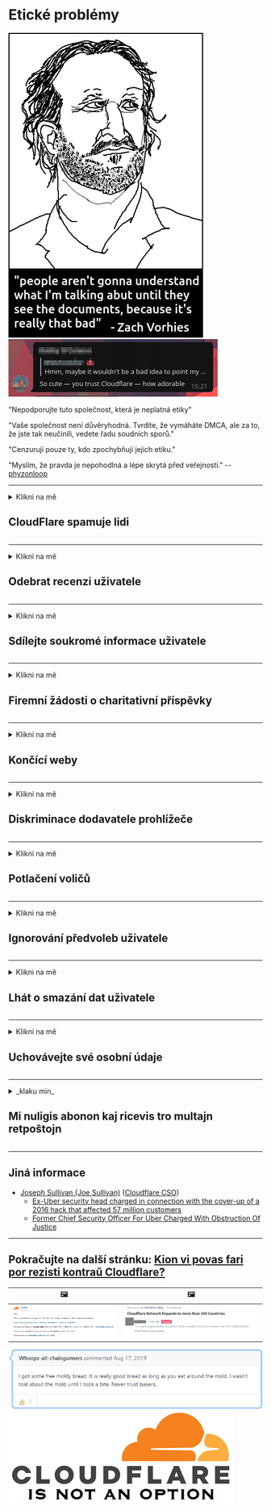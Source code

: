 # Etické problémy

![](../image/itsreallythatbad.jpg)
![](../image/telegram/c81238387627b4bfd3dcd60f56d41626.jpg)

"Nepodporujte tuto společnost, která je neplatná etiky"

"Vaše společnost není důvěryhodná. Tvrdíte, že vymáháte DMCA, ale za to, že jste tak neučinili, vedete řadu soudních sporů."

"Cenzurují pouze ty, kdo zpochybňují jejich etiku."

"Myslím, že pravda je nepohodlná a lépe skrytá před veřejností."  -- [phyzonloop](https://twitter.com/phyzonloop)


---


<details>
<summary>Klikni na mě

## CloudFlare spamuje lidi
</summary>


Cloudflare zasílá nevyžádané e-maily uživatelům, kteří nejsou cloudflare.

- E-maily zasílejte pouze předplatitelům, kteří se přihlásili
- Když uživatel řekne „stop“, přestane posílat e-maily

Je to tak jednoduché. Ale Cloudflare se nestará.
Cloudflare uvedl, že používání jejich služeb může zastavit všechny spamery a útočníky.
Jak můžeme zastavit Cloudflare bez aktivace Cloudflare?


| 🖼 | 🖼 |
| --- | --- |
| ![](../image/cfspam01.jpg) | ![](../image/cfspam03.jpg) |
| ![](../image/cfspam02.jpg) | ![](../image/cfspambrittany.jpg)<br>![](../image/cfspamtwtr.jpg) |
| ![](../image/cfspam04.jpg) | ![](../image/cfspam05.jpg) |

</details>

---

<details>
<summary>Klikni na mě

## Odebrat recenzi uživatele
</summary>


Cloudflare cenzuruje negativní recenze.
Pokud zveřejníte text proti Cloudflare na Twitteru, máte šanci dostat odpověď od zaměstnance Cloudflare se zprávou „Ne, není to“.
Pokud na jakýkoli web s recenzemi zveřejníte negativní recenzi, pokusí se ji cenzurovat.


| 🖼 | 🖼 |
| --- | --- |
| ![](../image/cfcenrev_01.jpg)<br>![](../image/cfcenrev_02.jpg) | ![](../image/cfcenrev_03.jpg) |

</details>

---

<details>
<summary>Klikni na mě

## Sdílejte soukromé informace uživatele
</summary>


Cloudflare má obrovský problém s obtěžováním.
Cloudflare sdílí osobní informace těch, kteří si stěžují na hostované stránky.
Někdy vás požádají, abyste poskytli své skutečné ID.
Pokud se nechcete nechat obtěžovat, napadat, plísnit nebo zabíjet, raději se držte dál od webů Cloudflared.


| 🖼 | 🖼 |
| --- | --- |
| ![](../image/cfdox_what.jpg) | ![](../image/cfdox_swat.jpg) |
| ![](../image/cfdox_kill.jpg) | ![](../image/cfdox_threat.jpg) |
| ![](../image/cfdox_dox.jpg) | ![](../image/cfdox_ex1.jpg) |
| ![](../image/cfabuseform.jpg) | ![](../image/cfdox_ex2.jpg) |

</details>

---

<details>
<summary>Klikni na mě

## Firemní žádosti o charitativní příspěvky
</summary>


CloudFlare žádá o charitativní příspěvky.
Je docela děsivé, že americká korporace by žádala o charitu vedle neziskových organizací, které mají dobré důvody.
Pokud rádi blokujete lidi nebo plýtváte časem jiných lidí, možná si budete chtít objednat nějaké pizzy pro zaměstnance Cloudflare.


![](../image/cfdonate.jpg)

</details>

---

<details>
<summary>Klikni na mě

## Končící weby
</summary>


Co uděláte, když váš web náhle spadne?
Existují zprávy, že Cloudflare tiše odstraňuje konfiguraci uživatele nebo zastavuje službu bez jakéhokoli varování.
Doporučujeme vám najít lepšího poskytovatele.

![](../image/cftmnt.jpg)

</details>

---

<details>
<summary>Klikni na mě

## Diskriminace dodavatele prohlížeče
</summary>


CloudFlare poskytuje preferenční zacházení těm, kteří používají Firefox, zatímco poskytuje nepřátelské zacházení uživatelům jiných než Tor-Browser přes Tor.
Uživatelé nepřátel, kteří oprávněně odmítají vykonávat nesvobodný javascript, dostávají také nepřátelské zacházení.
Tato nerovnost přístupu představuje zneužití síťové neutrality a zneužití moci.

![](../image/browdifftbcx.gif)

- Vlevo: Tor Browser, Vpravo: Chrome. Stejná IP adresa.

![](../image/browserdiff.jpg)

- Vlevo: Tor Browser Javascript Disabled, Cookie Enabled
- Vpravo: Chrome Javascript povolen, cookie zakázáno

![](../image/cfsiryoublocked.jpg)

- QuteBrowser (vedlejší prohlížeč) bez Tor (Clearnet IP)

![](../image/lynx_cloudflare.gif)

- Lynx


| ***Prohlížeč*** | ***Přístup k léčbě*** |
| --- | --- |
| Tor Browser (Javascript povolen) | přístup povolen |
| Firefox (Javascript povolen) | přístup degradován |
| Chromium (Javascript povolen) | přístup degradován |
| Chromium or Firefox (Javascript deaktivován) | přístup odepřen |
| Chromium or Firefox (Cookie deaktivován) | přístup odepřen |
| QuteBrowser | přístup odepřen |
| lynx | přístup odepřen |
| w3m | přístup odepřen |
| wget | přístup odepřen |


Proč nepoužívat tlačítko Zvuk k řešení snadné výzvy?

Ano, existuje zvukové tlačítko, ale vždy nefunguje přes Tor.
Tuto zprávu obdržíte, když na ni kliknete:

```
Zkuste to později znovu
Váš počítač nebo síť může odesílat automatizované dotazy.
Z důvodu ochrany našich uživatelů nemůžeme nyní váš požadavek zpracovat.
Další informace naleznete na naší stránce nápovědy
```

</details>

---

<details>
<summary>Klikni na mě

## Potlačení voličů
</summary>


Voliči ve státech USA se zaregistrují, aby mohli nakonec hlasovat prostřednictvím webových stránek státního tajemníka ve státě jejich bydliště.
Republikánem kontrolované kanceláře státního tajemníka se účastní potlačení voličů prostřednictvím proxy serveru státního tajemníka prostřednictvím služby Cloudflare.
Cloudflare je nepřátelské zacházení s uživateli Tor, jeho pozice MITM jako centralizovaného globálního bodu dohledu a jeho celkově škodlivá role vede k tomu, že se potenciální voliči zdráhají registrovat.
Zejména liberálové mají tendenci přijímat soukromí.
Formuláře pro registraci voličů shromažďují citlivé informace o politickém sklonu voliče, osobní fyzické adrese, rodném čísle a datu narození.
Většina států veřejně zpřístupňuje pouze podmnožinu těchto informací, ale Cloudflare vidí všechny tyto informace, když se někdo zaregistruje k hlasování.

Všimněte si, že registrace v papírové podobě neobchází Cloudflare, protože sekretářka státních zaměstnanců pracujících se zadáváním údajů bude pravděpodobně k zadávání údajů používat web Cloudflare.

| 🖼 | 🖼 |
| --- | --- |
| ![](../image/cfvotm_01.jpg) | ![](../image/cfvotm_02.jpg) |

- Change.org je slavný web, který shromažďuje hlasy a přijímá opatření.
“lidé kdekoli začínají kampaně, mobilizují příznivce a spolupracují s osobami s rozhodovací pravomocí na vytváření řešení.”
Mnoho lidí bohužel nemůže změnit change.org kvůli agresivnímu filtru Cloudflare.
Je jim blokováno, aby podepsali petici, čímž je vylučují z demokratického procesu.
Problém lze odstranit pomocí jiné platformy bez cloudu, jako je OpenPetition.

| 🖼 | 🖼 |
| --- | --- |
| ![](../image/changeorgasn.jpg) | ![](../image/changeorgtor.jpg) |

- „Aténský projekt“ Cloudflare nabízí státní a místní volební webové stránky bezplatnou ochranu na podnikové úrovni.
Řekli, že „jejich voliči mají přístup k informacím o volbách a registraci voličů“, ale to je lež, protože mnoho lidí prostě nemůže procházet stránky vůbec.

</details>

---

<details>
<summary>Klikni na mě

## Ignorování předvoleb uživatele
</summary>


Pokud se něco odhlásíte, očekáváte, že vám o tom nebude zaslán žádný e-mail.
Cloudflare ignoruje preference uživatele a sdílí data s korporacemi třetích stran bez souhlasu zákazníka.
Pokud používáte jejich bezplatný tarif, někdy vám pošlou e-mail s žádostí o zakoupení měsíčního předplatného.

![](../image/cfviopl_tp.jpg)

</details>

---

<details>
<summary>Klikni na mě

## Lhát o smazání dat uživatele
</summary>


Podle blogu tohoto zákazníka bývalého cloudflare Cloudflare lže o mazání účtů.
V dnešní době mnoho společností uchovává vaše data poté, co jste zrušili nebo odstranili svůj účet.
Většina dobrých společností se o tom zmiňuje ve svých zásadách ochrany osobních údajů.
Cloudflare? Ne.

```
2019-08-05 CloudFlare mi poslal potvrzení, že odstranili můj účet.
2019-10-02 Obdržel jsem e-mail od CloudFlare „protože jsem zákazník“
```

Cloudflare nevěděl o slově „odebrat“.
Pokud je skutečně odstraněn, proč tento bývalý zákazník dostal e-mail?
Zmínil také, že zásady ochrany osobních údajů Cloudflare se o tom nezmiňují.

```
Jejich nové zásady ochrany osobních údajů nezmiňují uchovávání údajů po dobu jednoho roku.
```

![](../image/cfviopl_notdel.jpg)

Jak můžete věřit Cloudflare, pokud jejich zásady ochrany osobních údajů LŽOU?

- [Od zrušení účtu Cloudflare uplynul více než rok](https://shkspr.mobi/blog/2020/09/dont-trust-cloudflare-with-your-personal-data/)

</details>

---

<details>
<summary>Klikni na mě

## Uchovávejte své osobní údaje
</summary>


Odstranění účtu Cloudflare je těžké.

```
Odešlete tiket podpory pomocí kategorie „Účet“,
a požádat o vymazání účtu v těle zprávy.
Před podáním žádosti o vymazání nesmíte mít ke svému účtu připojeny žádné domény ani kreditní karty.
```

Tento potvrzovací e-mail obdržíte.

![](../image/cf_deleteandkeep.jpg)

„Začali jsme zpracovávat vaši žádost o odstranění“, ale „Vaše osobní údaje budeme nadále uchovávat“.

Můžete tomu „věřit“?


- Jak zrušit svůj účet Cloudflare

1. Přihlaste se na svůj hlavní panel Cloudflare.
2. Odstraňte všechny zóny (domény) z hlavního panelu.
3. Klikněte na odkaz podpory.
4. Odeslat nový lístek. Řekněte jim, že chcete zrušit svůj účet.
5. Počkejte několik dní.
6. Zaměstnanci Cloudflare vás požádají o potvrzení a důvod, proč jste se rozhodli Cloudflare opustit.
7. Znovu pošlete odpověď.
8. Počkejte několik dní.
9. Zobrazí se zpráva: Váš účet jsme úspěšně smazali


</details>

---

<details>
<summary>_klaku min_

## Mi nuligis abonon kaj ricevis tro multajn retpoŝtojn
</summary>


La uzanto nuligis sian 'Cloudflare stream' abonon kaj li ricevas retpoŝtajn memorigilojn ĉiutage por rememorigi lin pri nuligita abono.
Ne estas malaprobita butono. Kiel vi ĉesas ĉi tiun frenezon?

![](../image/barrageemailcancelsubscription.jpg)

Cloudflare diris al ĉi tiu uzanto kontakti subtenteamo kaj peti ĉiujn viajn enhavojn forigi.

- [t](https://web.archive.org/web/20210412165334/https://twitter.com/JohnHaldson/status/1381651569247088650)

</details>

---

## Jiná informace

- [Joseph Sullivan (Joe Sullivan)](../cloudflare_inc/cloudflare_members.md) ([Cloudflare CSO](https://twitter.com/eastdakota/status/1296522269313785862))
  - [Ex-Uber security head charged in connection with the cover-up of a 2016 hack that affected 57 million customers](https://www.businessinsider.com/uber-data-hack-security-head-joe-sullivan-charged-cover-up-2020-8)
  - [Former Chief Security Officer For Uber Charged With Obstruction Of Justice](https://www.justice.gov/usao-ndca/pr/former-chief-security-officer-uber-charged-obstruction-justice)


---


## Pokračujte na další stránku:   [Kion vi povas fari por rezisti kontraŭ Cloudflare?](cs.action.md)

|  🖼  |  🖼 |
| --- | --- |
| ![](../image/cfcommunity_ban.jpg) | ![](../image/censor_cloudflare_blogcomment.jpg) |

![](../image/freemoldybread.jpg)
![](../image/cfisnotanoption.jpg)
